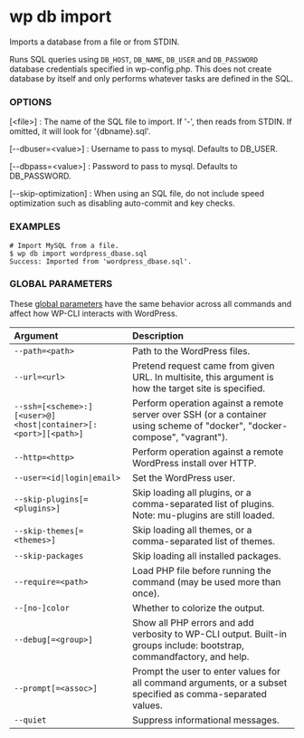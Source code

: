 # wp db import

Imports a database from a file or from STDIN.

Runs SQL queries using `DB_HOST`, `DB_NAME`, `DB_USER` and `DB_PASSWORD` database credentials specified in wp-config.php. This does not create database by itself and only performs whatever tasks are defined in the SQL.

### OPTIONS

[&lt;file&gt;]
: The name of the SQL file to import. If '-', then reads from STDIN. If omitted, it will look for '{dbname}.sql'.

[\--dbuser=&lt;value&gt;]
: Username to pass to mysql. Defaults to DB_USER.

[\--dbpass=&lt;value&gt;]
: Password to pass to mysql. Defaults to DB_PASSWORD.

[\--skip-optimization]
: When using an SQL file, do not include speed optimization such as disabling auto-commit and key checks.

### EXAMPLES

    # Import MySQL from a file.
    $ wp db import wordpress_dbase.sql
    Success: Imported from 'wordpress_dbase.sql'.

### GLOBAL PARAMETERS

These [global parameters](https://make.wordpress.org/cli/handbook/config/) have the same behavior across all commands and affect how WP-CLI interacts with WordPress.

| **Argument**    | **Description**              |
|:----------------|:-----------------------------|
| `--path=<path>` | Path to the WordPress files. |
| `--url=<url>` | Pretend request came from given URL. In multisite, this argument is how the target site is specified. |
| `--ssh=[<scheme>:][<user>@]<host\|container>[:<port>][<path>]` | Perform operation against a remote server over SSH (or a container using scheme of "docker", "docker-compose", "vagrant"). |
| `--http=<http>` | Perform operation against a remote WordPress install over HTTP. |
| `--user=<id\|login\|email>` | Set the WordPress user. |
| `--skip-plugins[=<plugins>]` | Skip loading all plugins, or a comma-separated list of plugins. Note: mu-plugins are still loaded. |
| `--skip-themes[=<themes>]` | Skip loading all themes, or a comma-separated list of themes. |
| `--skip-packages` | Skip loading all installed packages. |
| `--require=<path>` | Load PHP file before running the command (may be used more than once). |
| `--[no-]color` | Whether to colorize the output. |
| `--debug[=<group>]` | Show all PHP errors and add verbosity to WP-CLI output. Built-in groups include: bootstrap, commandfactory, and help. |
| `--prompt[=<assoc>]` | Prompt the user to enter values for all command arguments, or a subset specified as comma-separated values. |
| `--quiet` | Suppress informational messages. |

